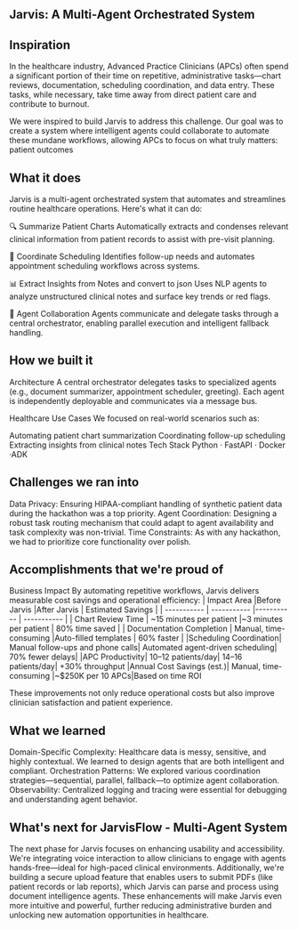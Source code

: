 ## Jarvis: A Multi-Agent Orchestrated System

## Inspiration
In the healthcare industry, Advanced Practice Clinicians (APCs) often spend a significant portion of their time on repetitive, administrative tasks—chart reviews, documentation, scheduling coordination, and data entry. These tasks, while necessary, take time away from direct patient care and contribute to burnout.

We were inspired to build Jarvis to address this challenge. Our goal was to create a system where intelligent agents could collaborate to automate these mundane workflows, allowing APCs to focus on what truly matters: patient outcomes

## What it does
Jarvis is a multi-agent orchestrated system that automates and streamlines routine healthcare operations. Here's what it can do:

🔍 Summarize Patient Charts
Automatically extracts and condenses relevant clinical information from patient records to assist with pre-visit planning.


📅 Coordinate Scheduling
Identifies follow-up needs and automates appointment scheduling workflows across systems.

📊 Extract Insights from Notes and convert to json
Uses NLP agents to analyze unstructured clinical notes and surface key trends or red flags.

🔄 Agent Collaboration
Agents communicate and delegate tasks through a central orchestrator, enabling parallel execution and intelligent fallback handling.
## How we built it
Architecture
A central orchestrator delegates tasks to specialized agents (e.g., document summarizer, appointment scheduler, greeting). Each agent is independently deployable and communicates via a message bus.


Healthcare Use Cases
We focused on real-world scenarios such as:

Automating patient chart summarization
Coordinating follow-up scheduling
Extracting insights from clinical notes
Tech Stack
Python · FastAPI · Docker ·ADK
## Challenges we ran into
Data Privacy: Ensuring HIPAA-compliant handling of synthetic patient data during the hackathon was a top priority.
Agent Coordination: Designing a robust task routing mechanism that could adapt to agent availability and task complexity was non-trivial.
Time Constraints: As with any hackathon, we had to prioritize core functionality over polish.
## Accomplishments that we're proud of
Business Impact
By automating repetitive workflows, Jarvis delivers measurable cost savings and operational efficiency:
| Impact Area     |Before Jarvis |After Jarvis     | 	Estimated Savings |
| ----------- | ----------- |----------- | ----------- |
| Chart Review Time    | ~15 minutes per patient |~3 minutes per patient    | 80% time saved |
| Documentation Completion  | Manual, time-consuming       |Auto-filled templates | 60% faster     |
|Scheduling Coordination|	Manual follow-ups and phone calls|	Automated agent-driven scheduling|		70% fewer delays|
|APC Productivity|	10–12 patients/day|	14–16 patients/day|	+30% throughput
|Annual Cost Savings (est.)|	Manual, time-consuming	|~$250K per 10 APCs|Based on time ROI

These improvements not only reduce operational costs but also improve clinician satisfaction and patient experience.
## What we learned
Domain-Specific Complexity: Healthcare data is messy, sensitive, and highly contextual. We learned to design agents that are both intelligent and compliant.
Orchestration Patterns: We explored various coordination strategies—sequential, parallel, fallback—to optimize agent collaboration.
Observability: Centralized logging and tracing were essential for debugging and understanding agent behavior.
## What's next for JarvisFlow - Multi-Agent System
The next phase for Jarvis focuses on enhancing usability and accessibility. We're integrating voice interaction to allow clinicians to engage with agents hands-free—ideal for high-paced clinical environments. Additionally, we're building a secure upload feature that enables users to submit PDFs (like patient records or lab reports), which Jarvis can parse and process using document intelligence agents. These enhancements will make Jarvis even more intuitive and powerful, further reducing administrative burden and unlocking new automation opportunities in healthcare.
